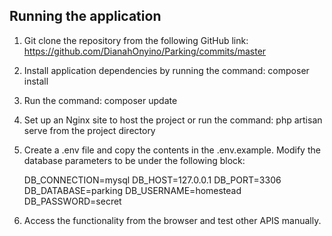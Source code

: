 ## Running the application
1. Git clone the repository from the following GitHub link: 
https://github.com/DianahOnyino/Parking/commits/master

2. Install application dependencies by running the command: composer install

3. Run the command: composer update

4. Set up an Nginx site to host the project or run the command: php artisan serve from the project directory

5. Create a .env file and copy the contents in the .env.example. Modify the database parameters to be under the 
following block:

    DB_CONNECTION=mysql
    DB_HOST=127.0.0.1
    DB_PORT=3306
    DB_DATABASE=parking
    DB_USERNAME=homestead
    DB_PASSWORD=secret

6. Access the functionality from the browser and test other APIS manually.
